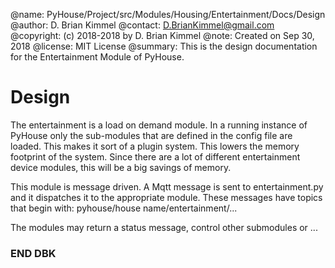 @name:      PyHouse/Project/src/Modules/Housing/Entertainment/Docs/Design
@author:    D. Brian Kimmel
@contact:   D.BrianKimmel@gmail.com
@copyright: (c) 2018-2018 by D. Brian Kimmel
@note:      Created on Sep 30, 2018
@license:   MIT License
@summary:   This is the design documentation for the Entertainment Module of PyHouse.

Design
======

The entertainment is a load on demand module.
In a running instance of PyHouse only the sub-modules that are defined in the config file are loaded.
This makes it sort of a plugin system.
This lowers the memory footprint of the system.  Since there are a lot of different entertainment device modules,
this will be a big savings of memory.

This module is message driven.  A Mqtt message is sent to entertainment.py and it dispatches it to the appropriate module.
These messages have topics that begin with:
		pyhouse/house name/entertainment/...

The modules may return a status message, control other submodules or ...


### END DBK
